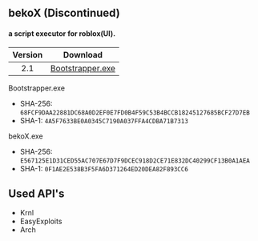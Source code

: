 
## bekoX (Discontinued)
#### a script executor for roblox(UI).

| Version | Download |
| :-: | :-: |
| 2.1 | [Bootstrapper.exe](https://github.com/berkecan123/bekoX/releases/latest/download/Bootstrapper.exe)|

Bootstrapper.exe
- SHA-256: `68FCF9DAA22881DC68A0D2EF0E7FD0B4F59C53B4BCCB18245127685BCF27D7EB`
- SHA-1: `4A5F7633BE0A0345C7190A037FFA4CDBA71B7313`

bekoX.exe
- SHA-256: `E567125E1D31CED55AC707E67D7F9DCEC918D2CE71E832DC40299CF13B0A1AEA`
- SHA-1: `0F1AE2E538B3F5FA6D371264ED20DEA82F893CC6`

## Used API's
- Krnl
- EasyExploits
- Arch
